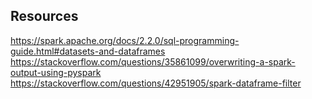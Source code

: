 
## Resources
https://spark.apache.org/docs/2.2.0/sql-programming-guide.html#datasets-and-dataframes
https://stackoverflow.com/questions/35861099/overwriting-a-spark-output-using-pyspark
https://stackoverflow.com/questions/42951905/spark-dataframe-filter
